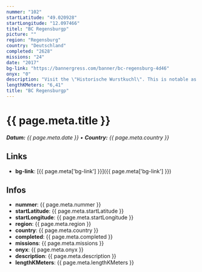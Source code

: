 ```yaml
---
nummer: "102"
startLatitude: "49.020928"
startLongitude: "12.097466"
titel: "BC Regensburgp"
picture: ""
region: "Regensburg"
country: "Deutschland"
completed: "2628"
missions: "24"
date: "2017"
bg-link: "https://bannergress.com/banner/bc-regensburg-4d46"
onyx: "0"
description: "Visit the \"Historische Wurstkuchl\". This is notable as perhaps the oldest continuously open public diner in the world. It serves food to people since 1146. Enjoy the famous \"Bratwurschtkipferl\"."
lengthKMeters: "6,41"
title: "BC Regensburgp"
---
```


# {{ page.meta.title }}
_**Datum:** {{ page.meta.date }} • **Country:** {{ page.meta.country }}_

## Links
- **bg-link**: [{{ page.meta['bg-link'] }}]({{ page.meta['bg-link'] }})

## Infos
- **nummer**: {{ page.meta.nummer }}
- **startLatitude**: {{ page.meta.startLatitude }}
- **startLongitude**: {{ page.meta.startLongitude }}
- **region**: {{ page.meta.region }}
- **country**: {{ page.meta.country }}
- **completed**: {{ page.meta.completed }}
- **missions**: {{ page.meta.missions }}
- **onyx**: {{ page.meta.onyx }}
- **description**: {{ page.meta.description }}
- **lengthKMeters**: {{ page.meta.lengthKMeters }}

